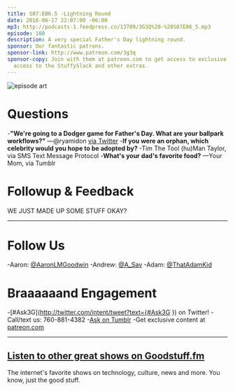 ```yaml
---
title: S07:E06.5 -Lightning Round
date: 2016-06-17 22:07:00 -06:00
mp3: http://podcasts-1.feedpress.co/13789/3G3Q%20-%20S07E06_5.mp3
episode: 108
description: A very special Father's Day lightning round.
sponsor: Our fantastic patrons.
sponsor-link: http://www.patreon.com/3g3q
sponsor-copy: Join with them at patreon.com to get access to exclusive bonus material,
  access to the StuffySlack and other extras.
---
```


![episode art][1]

# Questions

-**"We're going to a Dodger game for Father's Day. What are your ballpark workflows?"** —@ryamidon [via Twitter][2]
-**If you were an orphan, which celebrity would you hope to be adopted by?** -Tim The Tool (hu)Man Taylor, via SMS Text Message Protocol
-**What's your dad's favorite food?** —Your Mom, via Tumblr

# Followup &amp; Feedback

WE JUST MADE UP SOME STUFF OKAY?

***

# Follow Us
-Aaron: [@AaronLMGoodwin](http://twitter.com/aaronlmgoodwin)
-Andrew: [@A_Sav](http://twitter.com/a_sav)
-Adam: [@ThatAdamKid](http://twitter.com/thatadamkid)

# Braaaaaand Engagement
-[#Ask3G](http://twitter.com/intent/tweet?text={#Ask3G }) on Twitter!
-Call/text us: 760-881-4382
-[Ask on Tumblr](http://3g3q.co/ask)
-Get exclusive content at [patreon.com](http://www.patreon.com/3g3q)

***

## [Listen to other great shows on Goodstuff.fm](http://goodstuff.fm/)
The internet's favorite shows on technology, culture, news and more. You know, just the good stuff.

[1]: http://l.gdwn.co/1tmi.jpg
[2]: https://twitter.com/ryamidon/status/743533732993196033
